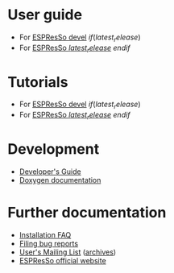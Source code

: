 # User guide

* For [ESPResSo devel](doc/index.html)
$if(latest_release)$
* For [ESPResSo $latest_release$](doc$latest_release$/index.html)
$endif$

# Tutorials

* For [ESPResSo devel](tutorials.html)
$if(latest_release)$
* For [ESPResSo $latest_release$](tutorials$latest_release$.html)
$endif$

# Development

* [Developer's Guide](https://github.com/espressomd/espresso/wiki)
* [Doxygen documentation](dox/index.html)

# Further documentation

* [Installation FAQ](https://github.com/espressomd/espresso/wiki/Installation-FAQ)
* [Filing bug reports](https://github.com/espressomd/espresso/wiki/Filing-bug-reports)
* [User's Mailing List](http://espressomd.org/wordpress/?page_id=79)
  ([archives](http://lists.nongnu.org/archive/html/espressomd-users/))
* [ESPResSo official website](http://espressomd.org/wordpress/)
